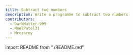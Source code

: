 ```yaml
---
title: Subtract two numbers
description: Write a programme to subtract two numbers
contributors:
  - DarkMatter-999
  - NeelPatel31
  - Mrczarny
---
```


import README from "./README.md"

<README />
